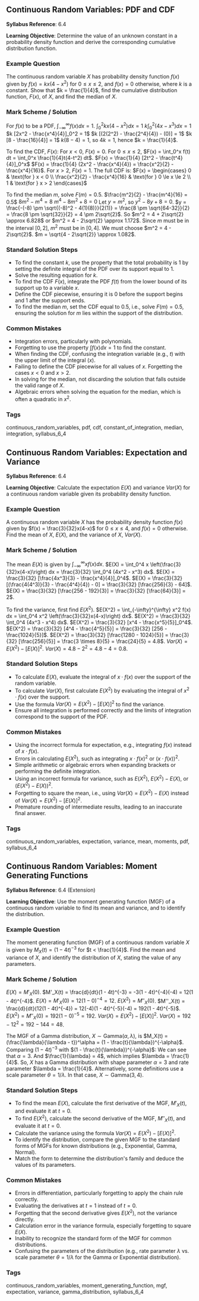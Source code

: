 ## Continuous Random Variables: PDF and CDF

**Syllabus Reference**: $6.4$

**Learning Objective**: Determine the value of an unknown constant in a probability density function and derive the corresponding cumulative distribution function.

### Example Question
The continuous random variable $X$ has probability density function $f(x)$ given by $f(x) = kx(4-x^2)$ for $0 \le x \le 2$, and $f(x) = 0$ otherwise, where $k$ is a constant. Show that $k = \frac{1}{4}$, find the cumulative distribution function, $F(x)$, of $X$, and find the median of $X$.

### Mark Scheme / Solution
For $f(x)$ to be a PDF, $\int_{-\infty}^{\infty} f(x) dx = 1$.
$\int_0^2 kx(4-x^2) dx = 1$
$k \int_0^2 (4x - x^3) dx = 1$
$k [2x^2 - \frac{x^4}{4}]_0^2 = 1$
$k [(2(2^2) - \frac{2^4}{4}) - (0)] = 1$
$k [8 - \frac{16}{4}] = 1$
$k(8-4) = 1$, so $4k = 1$, hence $k = \frac{1}{4}$.

To find the CDF, $F(x)$:
For $x < 0$, $F(x) = 0$.
For $0 \le x \le 2$, $F(x) = \int_0^x f(t) dt = \int_0^x \frac{1}{4}t(4-t^2) dt$.
$F(x) = \frac{1}{4} [2t^2 - \frac{t^4}{4}]_0^x$
$F(x) = \frac{1}{4} (2x^2 - \frac{x^4}{4}) = \frac{x^2}{2} - \frac{x^4}{16}$.
For $x > 2$, $F(x) = 1$.
The full CDF is:
$F(x) = \begin{cases} 0 & \text{for } x < 0 \\ \frac{x^2}{2} - \frac{x^4}{16} & \text{for } 0 \le x \le 2 \\ 1 & \text{for } x > 2 \end{cases}$

To find the median $m$, solve $F(m) = 0.5$.
$\frac{m^2}{2} - \frac{m^4}{16} = 0.5$
$8m^2 - m^4 = 8$
$m^4 - 8m^2 + 8 = 0$
Let $y = m^2$, so $y^2 - 8y + 8 = 0$.
$y = \frac{-(-8) \pm \sqrt{(-8)^2 - 4(1)(8)}}{2(1)} = \frac{8 \pm \sqrt{64-32}}{2} = \frac{8 \pm \sqrt{32}}{2} = 4 \pm 2\sqrt{2}$.
So $m^2 = 4 + 2\sqrt{2} \approx 6.828$ or $m^2 = 4 - 2\sqrt{2} \approx 1.172$.
Since $m$ must be in the interval $[0, 2]$, $m^2$ must be in $[0, 4]$.
We must choose $m^2 = 4 - 2\sqrt{2}$.
$m = \sqrt{4 - 2\sqrt{2}} \approx 1.082$.

### Standard Solution Steps
- To find the constant $k$, use the property that the total probability is $1$ by setting the definite integral of the PDF over its support equal to $1$.
- Solve the resulting equation for $k$.
- To find the CDF $F(x)$, integrate the PDF $f(t)$ from the lower bound of its support up to a variable $x$.
- Define the CDF piecewise, ensuring it is $0$ before the support begins and $1$ after the support ends.
- To find the median $m$, set the CDF equal to $0.5$, i.e., solve $F(m) = 0.5$, ensuring the solution for $m$ lies within the support of the distribution.

### Common Mistakes
- Integration errors, particularly with polynomials.
- Forgetting to use the property $\int f(x) dx = 1$ to find the constant.
- When finding the CDF, confusing the integration variable (e.g., $t$) with the upper limit of the integral ($x$).
- Failing to define the CDF piecewise for all values of $x$. Forgetting the cases $x < 0$ and $x > 2$.
- In solving for the median, not discarding the solution that falls outside the valid range of $X$.
- Algebraic errors when solving the equation for the median, which is often a quadratic in $x^2$.

### Tags
continuous_random_variables, pdf, cdf, constant_of_integration, median, integration, syllabus_6_4

## Continuous Random Variables: Expectation and Variance

**Syllabus Reference**: $6.4$

**Learning Objective**: Calculate the expectation $E(X)$ and variance $Var(X)$ for a continuous random variable given its probability density function.

### Example Question
A continuous random variable $X$ has the probability density function $f(x)$ given by $f(x) = \frac{3}{32}x(4-x)$ for $0 \le x \le 4$, and $f(x) = 0$ otherwise. Find the mean of $X$, $E(X)$, and the variance of $X$, $Var(X)$.

### Mark Scheme / Solution
The mean $E(X)$ is given by $\int_{-\infty}^{\infty} x f(x) dx$.
$E(X) = \int_0^4 x \left(\frac{3}{32}x(4-x)\right) dx = \frac{3}{32} \int_0^4 (4x^2 - x^3) dx$.
$E(X) = \frac{3}{32} [\frac{4x^3}{3} - \frac{x^4}{4}]_0^4$.
$E(X) = \frac{3}{32} [(\frac{4(4^3)}{3} - \frac{4^4}{4}) - 0] = \frac{3}{32} [\frac{256}{3} - 64]$.
$E(X) = \frac{3}{32} [\frac{256 - 192}{3}] = \frac{3}{32} [\frac{64}{3}] = 2$.

To find the variance, first find $E(X^2)$.
$E(X^2) = \int_{-\infty}^{\infty} x^2 f(x) dx = \int_0^4 x^2 \left(\frac{3}{32}x(4-x)\right) dx$.
$E(X^2) = \frac{3}{32} \int_0^4 (4x^3 - x^4) dx$.
$E(X^2) = \frac{3}{32} [x^4 - \frac{x^5}{5}]_0^4$.
$E(X^2) = \frac{3}{32} [4^4 - \frac{4^5}{5}] = \frac{3}{32} [256 - \frac{1024}{5}]$.
$E(X^2) = \frac{3}{32} [\frac{1280 - 1024}{5}] = \frac{3}{32} [\frac{256}{5}] = \frac{3 \times 8}{5} = \frac{24}{5} = 4.8$.
$Var(X) = E(X^2) - [E(X)]^2$.
$Var(X) = 4.8 - 2^2 = 4.8 - 4 = 0.8$.

### Standard Solution Steps
- To calculate $E(X)$, evaluate the integral of $x \cdot f(x)$ over the support of the random variable.
- To calculate $Var(X)$, first calculate $E(X^2)$ by evaluating the integral of $x^2 \cdot f(x)$ over the support.
- Use the formula $Var(X) = E(X^2) - [E(X)]^2$ to find the variance.
- Ensure all integration is performed correctly and the limits of integration correspond to the support of the PDF.

### Common Mistakes
- Using the incorrect formula for expectation, e.g., integrating $f(x)$ instead of $x \cdot f(x)$.
- Errors in calculating $E(X^2)$, such as integrating $x \cdot f(x)^2$ or $(x \cdot f(x))^2$.
- Simple arithmetic or algebraic errors when expanding brackets or performing the definite integration.
- Using an incorrect formula for variance, such as $E(X^2)$, $E(X^2) - E(X)$, or $(E(X^2) - E(X))^2$.
- Forgetting to square the mean, i.e., using $Var(X) = E(X^2) - E(X)$ instead of $Var(X) = E(X^2) - [E(X)]^2$.
- Premature rounding of intermediate results, leading to an inaccurate final answer.

### Tags
continuous_random_variables, expectation, variance, mean, moments, pdf, syllabus_6_4

## Continuous Random Variables: Moment Generating Functions

**Syllabus Reference**: $6.4$ (Extension)

**Learning Objective**: Use the moment generating function (MGF) of a continuous random variable to find its mean and variance, and to identify the distribution.

### Example Question
The moment generating function (MGF) of a continuous random variable $X$ is given by $M_X(t) = (1 - 4t)^{-3}$ for $t < \frac{1}{4}$. Find the mean and variance of $X$, and identify the distribution of $X$, stating the value of any parameters.

### Mark Scheme / Solution
$E(X) = M'_X(0)$.
$M'_X(t) = \frac{d}{dt}(1 - 4t)^{-3} = -3(1 - 4t)^{-4}(-4) = 12(1 - 4t)^{-4}$.
$E(X) = M'_X(0) = 12(1 - 0)^{-4} = 12$.
$E(X^2) = M''_X(0)$.
$M''_X(t) = \frac{d}{dt}(12(1 - 4t)^{-4}) = 12(-4)(1 - 4t)^{-5}(-4) = 192(1 - 4t)^{-5}$.
$E(X^2) = M''_X(0) = 192(1 - 0)^{-5} = 192$.
$Var(X) = E(X^2) - [E(X)]^2$.
$Var(X) = 192 - 12^2 = 192 - 144 = 48$.

The MGF of a Gamma distribution, $X \sim \text{Gamma}(\alpha, \lambda)$, is $M_X(t) = (\frac{\lambda}{\lambda - t})^\alpha = (1 - \frac{t}{\lambda})^{-\alpha}$.
Comparing $(1-4t)^{-3}$ with $(1 - \frac{t}{\lambda})^{-\alpha}$:
We can see that $\alpha = 3$.
And $\frac{1}{\lambda} = 4$, which implies $\lambda = \frac{1}{4}$.
So, $X$ has a Gamma distribution with shape parameter $\alpha=3$ and rate parameter $\lambda = \frac{1}{4}$.
Alternatively, some definitions use a scale parameter $\theta = 1/\lambda$. In that case, $X \sim \text{Gamma}(3, 4)$.

### Standard Solution Steps
- To find the mean $E(X)$, calculate the first derivative of the MGF, $M'_X(t)$, and evaluate it at $t=0$.
- To find $E(X^2)$, calculate the second derivative of the MGF, $M''_X(t)$, and evaluate it at $t=0$.
- Calculate the variance using the formula $Var(X) = E(X^2) - [E(X)]^2$.
- To identify the distribution, compare the given MGF to the standard forms of MGFs for known distributions (e.g., Exponential, Gamma, Normal).
- Match the form to determine the distribution's family and deduce the values of its parameters.

### Common Mistakes
- Errors in differentiation, particularly forgetting to apply the chain rule correctly.
- Evaluating the derivatives at $t=1$ instead of $t=0$.
- Forgetting that the second derivative gives $E(X^2)$, not the variance directly.
- Calculation error in the variance formula, especially forgetting to square $E(X)$.
- Inability to recognize the standard form of the MGF for common distributions.
- Confusing the parameters of the distribution (e.g., rate parameter $\lambda$ vs. scale parameter $\theta=1/\lambda$ for the Gamma or Exponential distribution).

### Tags
continuous_random_variables, moment_generating_function, mgf, expectation, variance, gamma_distribution, syllabus_6_4